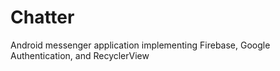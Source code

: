 # Chatter

Android messenger application implementing Firebase, Google Authentication, and RecyclerView
